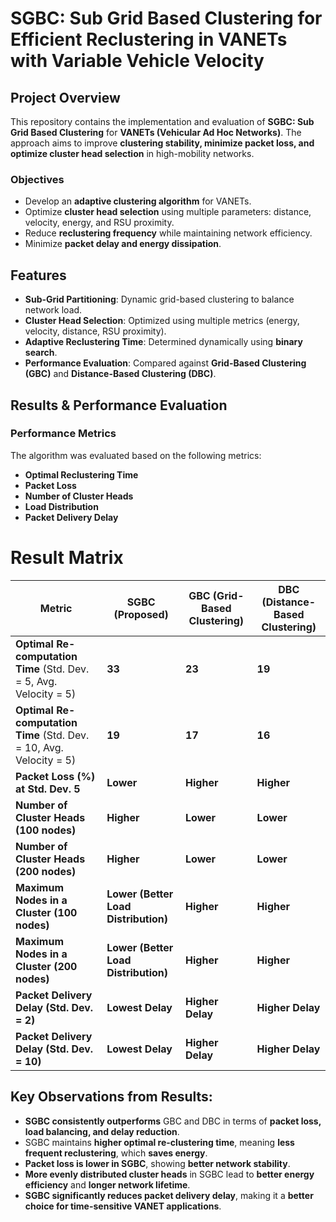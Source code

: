 # SGBC: Sub Grid Based Clustering for Efficient Reclustering in VANETs with Variable Vehicle Velocity

## Project Overview
This repository contains the implementation and evaluation of **SGBC: Sub Grid Based Clustering** for **VANETs (Vehicular Ad Hoc Networks)**. The approach aims to improve **clustering stability, minimize packet loss, and optimize cluster head selection** in high-mobility networks.

### Objectives
- Develop an **adaptive clustering algorithm** for VANETs.
- Optimize **cluster head selection** using multiple parameters: distance, velocity, energy, and RSU proximity.
- Reduce **reclustering frequency** while maintaining network efficiency.
- Minimize **packet delay and energy dissipation**.

## Features
- **Sub-Grid Partitioning**: Dynamic grid-based clustering to balance network load.
- **Cluster Head Selection**: Optimized using multiple metrics (energy, velocity, distance, RSU proximity).
- **Adaptive Reclustering Time**: Determined dynamically using **binary search**.
- **Performance Evaluation**: Compared against **Grid-Based Clustering (GBC)** and **Distance-Based Clustering (DBC)**.

## Results & Performance Evaluation
### Performance Metrics
The algorithm was evaluated based on the following metrics:
- **Optimal Reclustering Time**
- **Packet Loss**
- **Number of Cluster Heads**
- **Load Distribution**
- **Packet Delivery Delay**

# Result Matrix

| **Metric** | **SGBC (Proposed)** | **GBC (Grid-Based Clustering)** | **DBC (Distance-Based Clustering)** |
|------------|---------------------|-----------------------------|-----------------------------|
| **Optimal Re-computation Time** (Std. Dev. = 5, Avg. Velocity = 5) | **33** | **23** | **19** |
| **Optimal Re-computation Time** (Std. Dev. = 10, Avg. Velocity = 5) | **19** | **17** | **16** |
| **Packet Loss (%) at Std. Dev. 5** | **Lower** | **Higher** | **Higher** |
| **Number of Cluster Heads (100 nodes)** | **Higher** | **Lower** | **Lower** |
| **Number of Cluster Heads (200 nodes)** | **Higher** | **Lower** | **Lower** |
| **Maximum Nodes in a Cluster (100 nodes)** | **Lower (Better Load Distribution)** | **Higher** | **Higher** |
| **Maximum Nodes in a Cluster (200 nodes)** | **Lower (Better Load Distribution)** | **Higher** | **Higher** |
| **Packet Delivery Delay (Std. Dev. = 2)** | **Lowest Delay** | **Higher Delay** | **Higher Delay** |
| **Packet Delivery Delay (Std. Dev. = 10)** | **Lowest Delay** | **Higher Delay** | **Higher Delay** |

## Key Observations from Results:
- **SGBC consistently outperforms** GBC and DBC in terms of **packet loss, load balancing, and delay reduction**.
- SGBC maintains **higher optimal re-clustering time**, meaning **less frequent reclustering**, which **saves energy**.
- **Packet loss is lower in SGBC**, showing **better network stability**.
- **More evenly distributed cluster heads** in SGBC lead to **better energy efficiency** and **longer network lifetime**.
- **SGBC significantly reduces packet delivery delay**, making it a **better choice for time-sensitive VANET applications**.
